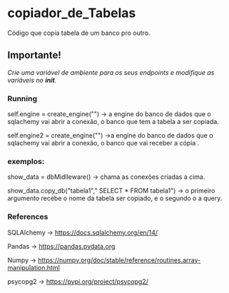 # copiador_de_Tabelas
Código que copia tabela de um banco pro outro.

## Importante!

*Crie uma variável de ambiente para os seus endpoints e modifique as variáveis no __init__.*



### Running
self.engine = create_engine("") -> a engine do banco de dados que o sqlachemy vai abrir a conexão, o banco que tem a tabela a ser copiada.

self.engine2 = create_engine("") ->a engine do banco de dados que o sqlachemy vai abrir a conexão, o banco que vai receber a cópia .

### exemplos:

show_data = dbMidlleware() -> chama as conexões criadas a cima.

show_data.copy_db("tabela1"," SELECT * FROM tabela1") -> o primeiro argumento recebe o nome da tabela ser copiado, e o segundo o a query.

### References

SQLAlchemy -> https://docs.sqlalchemy.org/en/14/

Pandas -> https://pandas.pydata.org

Numpy -> https://numpy.org/doc/stable/reference/routines.array-manipulation.html

psycopg2 -> https://pypi.org/project/psycopg2/



